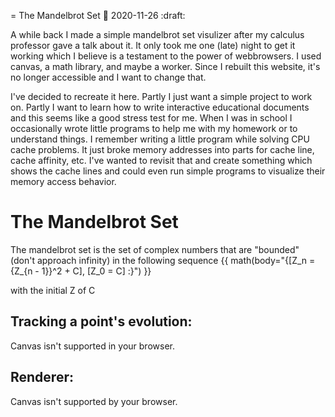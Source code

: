 = The Mandelbrot Set
:date: 2020-11-26
:draft:

A while back I made a simple mandelbrot set visulizer after my calculus professor gave a talk about it.  It only took me one (late) night to get it working which I believe is a testament to the power of webbrowsers.  I used canvas, a math library, and maybe a worker.  Since I rebuilt this website, it's no longer accessible and I want to change that.

I've decided to recreate it here.  Partly I just want a simple project to work on.  Partly I want to learn how to write interactive educational documents and this seems like a good stress test for me.  When I was in school I occasionally wrote little programs to help me with my homework or to understand things.  I remember writing a little program while solving CPU cache problems.  It just broke memory addresses into parts for cache line, cache affinity, etc.  I've wanted to revisit that and create something which shows the cache lines and could even run simple programs to visualize their memory access behavior.

# The Mandelbrot Set
The mandelbrot set is the set of complex numbers that are "bounded" (don't approach infinity) in the following sequence {{ math(body="{[Z_n = {Z_{n - 1}}^2 + C], [Z_0 = C] :}") }} 

with the initial Z of C

## Tracking a point's evolution:
<canvas id="evolution">
	Canvas isn't supported in your browser.
</canvas>

## Renderer:
<canvas id="mandelbrot">
	Canvas isn't supported by your browser.
</canvas>